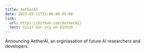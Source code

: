 ```yaml
---
title: AetherAI
date: 2022-03-11T11:00:00-05:00
link: 
  url: https://Github.com/AetherAI/
  text: Visit our org on Github
---
```


Announcing AetherAI, an orginiasation of future AI researchers and developers.